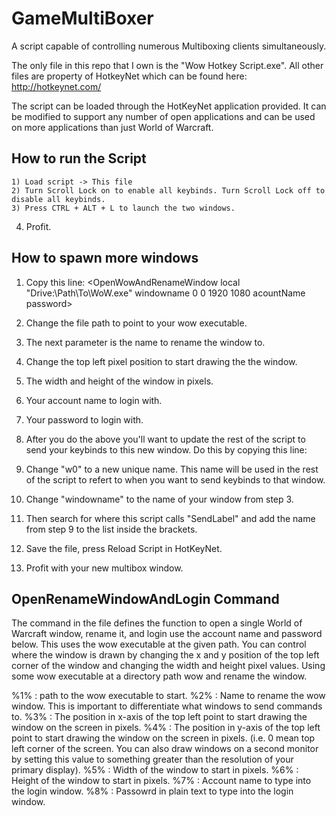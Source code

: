 # GameMultiBoxer
A script capable of controlling numerous Multiboxing clients simultaneously.

The only file in this repo that I own is the "Wow Hotkey Script.exe". All other files are property of HotkeyNet which can be found here: http://hotkeynet.com/

The script can be loaded through the HotKeyNet application provided. It can be modified to support any number of open applications and can be used on more applications than just World of Warcraft.

How to run the Script
---------------------

	1) Load script -> This file
	2) Turn Scroll Lock on to enable all keybinds. Turn Scroll Lock off to disable all keybinds.
	3) Press CTRL + ALT + L to launch the two windows.
  4) Profit.
 

How to spawn more windows
-------------------------
 1) Copy this line:
		<OpenWowAndRenameWindow local "Drive:\Path\To\WoW.exe" windowname 0 0 1920 1080 acountName password>

 2) Change the file path to point to your wow executable.
 3) The next parameter is the name to rename the window to.
 4) Change the top left pixel position to start drawing the the window.
 5) The width and height of the window in pixels.
 6) Your account name to login with.
 7) Your password to login with.
 8) After you do the above you'll want to update the rest of the script to send your keybinds to
    this new window.
    Do this by copying this line:
  		<Label w0 local SendWinM windowname>

 9) Change "w0" to a new unique name. This name will be used in the rest of the script to refert
    to when you want to send keybinds to that window.
 10) Change "windowname" to the name of your window from step 3.
 11) Then search for where this script calls "SendLabel" and add the name from step 9 to the list inside the brackets.
 12) Save the file, press Reload Script in HotKeyNet.
 13) Profit with your new multibox window.

OpenRenameWindowAndLogin Command
--------------------------------
The command in the file defines the function to open a single World of Warcraft window, rename
it, and login use the account name and password below. This uses the wow executable at the
given path. You can control where the window is drawn by changing the x and y position of the
top left corner of the window and changing the width and height pixel values. Using some wow
executable at a directory path wow and rename the window.

%1% : path to the wow executable to start.
%2% : Name to rename the wow window. This is important to differentiate what windows to send commands to.
%3% : The position in x-axis of the top left point to start drawing the window on the screen in pixels.
%4% : The position in y-axis of the top left point to start drawing the window on the screen in
      pixels. (i.e. 0 mean top left corner of the screen. You can also draw windows on a second monitor
      by setting this value to something greater than the resolution of your primary display).
%5% : Width of the window to start in pixels.
%6% : Height of the window to start in pixels.
%7% : Account name to type into the login window.
%8% : Passowrd in plain text to type into the login window.

